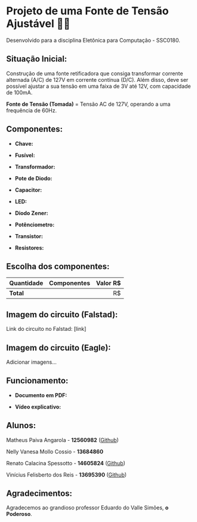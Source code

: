 # Projeto de uma Fonte de Tensão Ajustável 🔋🔌
Desenvolvido para a disciplina Eletônica para Computação - SSC0180.

## Situação Inicial:

   Construção de uma fonte retificadora que consiga transformar corrente alternada (A/C) de 127V em corrente contínua (D/C). Além disso, deve ser possível ajustar a sua tensão em uma faixa de 3V até 12V, com capacidade de 100mA. 

**Fonte de Tensão (Tomada)** = Tensão AC de 127V, operando a uma frequência de 60Hz. 

## Componentes:

- **Chave:** 

- **Fusível:** 

- **Transformador:**

- **Pote de Diodo:**

- **Capacitor:**

- **LED:**

- **Diodo Zener:**

- **Potênciometro:**

- **Transistor:**

- **Resistores:**

## Escolha dos componentes:
| Quantidade    | Componentes   | Valor R$  |
| ------------- |:-------------:| ---------:|
| **Total**     |               | R$        |

## Imagem do circuito (Falstad):
Link do circuito no Falstad: [link]

## Imagem do circuito (Eagle):
Adicionar imagens...

## Funcionamento:

- **Documento em PDF:**

- **Vídeo explicativo:**

## Alunos:
Matheus Paiva Angarola - **12560982** ([Github](https://github.com/MatheusPaivaa))

Nelly Vanesa Mollo Cossio -  **13684860**

Renato Calacina Spessotto - **14605824** ([Github](https://github.com/renatocspessotto))

Vinícius Felisberto dos Reis - **13695390** ([Github](https://github.com/viniciusfreiss))

## Agradecimentos:
Agradecemos ao grandioso professor Eduardo do Valle Simões, **o Poderoso**.
